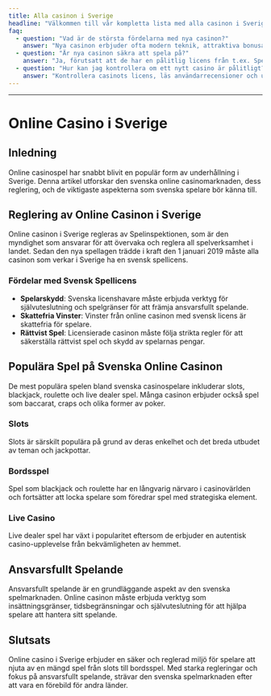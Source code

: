 ```yaml
---
title: Alla casinon i Sverige
headline: "Välkommen till vår kompletta lista med alla casinon i Sverige"
faq:
  - question: "Vad är de största fördelarna med nya casinon?"
    answer: "Nya casinon erbjuder ofta modern teknik, attraktiva bonusar och en förbättrad användarupplevelse."
  - question: "Är nya casinon säkra att spela på?"
    answer: "Ja, förutsatt att de har en pålitlig licens från t.ex. Spelinspektionen eller Malta Gaming Authority."
  - question: "Hur kan jag kontrollera om ett nytt casino är pålitligt?"
    answer: "Kontrollera casinots licens, läs användarrecensioner och undersök deras kundsupport och betalningsmetoder."
---
```

---

# Online Casino i Sverige

## Inledning
Online casinospel har snabbt blivit en populär form av underhållning i Sverige. Denna artikel utforskar den svenska online casinomarknaden, dess reglering, och de viktigaste aspekterna som svenska spelare bör känna till.

## Reglering av Online Casinon i Sverige
Online casinon i Sverige regleras av Spelinspektionen, som är den myndighet som ansvarar för att övervaka och reglera all spelverksamhet i landet. Sedan den nya spellagen trädde i kraft den 1 januari 2019 måste alla casinon som verkar i Sverige ha en svensk spellicens.

### Fördelar med Svensk Spellicens
- **Spelarskydd**: Svenska licenshavare måste erbjuda verktyg för självuteslutning och spelgränser för att främja ansvarsfullt spelande.
- **Skattefria Vinster**: Vinster från online casinon med svensk licens är skattefria för spelare.
- **Rättvist Spel**: Licensierade casinon måste följa strikta regler för att säkerställa rättvist spel och skydd av spelarnas pengar.

## Populära Spel på Svenska Online Casinon
De mest populära spelen bland svenska casinospelare inkluderar slots, blackjack, roulette och live dealer spel. Många casinon erbjuder också spel som baccarat, craps och olika former av poker.

### Slots
Slots är särskilt populära på grund av deras enkelhet och det breda utbudet av teman och jackpottar.

### Bordsspel
Spel som blackjack och roulette har en långvarig närvaro i casinovärlden och fortsätter att locka spelare som föredrar spel med strategiska element.

### Live Casino
Live dealer spel har växt i popularitet eftersom de erbjuder en autentisk casino-upplevelse från bekvämligheten av hemmet.

## Ansvarsfullt Spelande
Ansvarsfullt spelande är en grundläggande aspekt av den svenska spelmarknaden. Online casinon måste erbjuda verktyg som insättningsgränser, tidsbegränsningar och självuteslutning för att hjälpa spelare att hantera sitt spelande.

## Slutsats
Online casino i Sverige erbjuder en säker och reglerad miljö för spelare att njuta av en mängd spel från slots till bordsspel. Med starka regleringar och fokus på ansvarsfullt spelande, strävar den svenska spelmarknaden efter att vara en förebild för andra länder.

